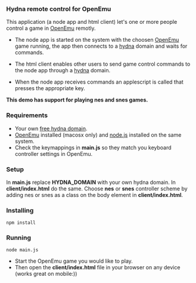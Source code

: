 ### Hydna remote control for OpenEmu ###

This application (a node app and html client) let's one or more people control a game in [OpenEmu](http://openemu.org) remotly.

* The node app is started on the system with the choosen [OpenEmu](http://openemu.org) game running, the app then connects to a [hydna](https://www.hydna.com) domain and waits for commands.

* The html client enables other users to send game control commands to the node app through a [hydna](http://www.hydna.com) domain.

* When the node app receives commands an applescript is called that presses the appropriate key.

**This demo has support for playing nes and snes games.**

### Requirements ###

* Your own [free hydna domain](http://www.hydna.com).
* [OpenEmu](http://openemu.org) installed (macosx only) and [node.js](http://nodejs.org) installed on the same system.
* Check the keymappings in **main.js** so they match you keyboard controller settings in OpenEmu.

### Setup ###

In **main.js** replace **HYDNA_DOMAIN** with your own hydna domain. In **client/index.html** do the same. Choose **nes** or **snes** controller scheme by adding nes or snes as a class on the body element in **client/index.html**.

### Installing ###

    npm install

### Running ###

    node main.js

* Start the OpenEmu game you would like to play.
* Then open the **client/index.html** file in your browser on any device (works great on mobile:))



